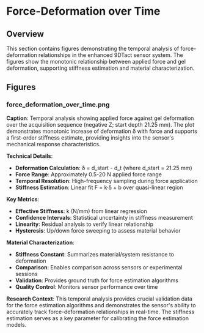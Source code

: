 # Force-Deformation over Time

## Overview
This section contains figures demonstrating the temporal analysis of force-deformation relationships in the enhanced 9DTact sensor system. The figures show the monotonic relationship between applied force and gel deformation, supporting stiffness estimation and material characterization.

## Figures

### force_deformation_over_time.png
**Caption**: Temporal analysis showing applied force against gel deformation over the acquisition sequence (negative Z; start depth 21.25 mm). The plot demonstrates monotonic increase of deformation δ with force and supports a first-order stiffness estimate, providing insights into the sensor's mechanical response characteristics.

**Technical Details**:
- **Deformation Calculation**: δ = d_start - d_t (where d_start = 21.25 mm)
- **Force Range**: Approximately 0.5-20 N applied force range
- **Temporal Resolution**: High-frequency sampling during force application
- **Stiffness Estimation**: Linear fit F = k·δ + b over quasi-linear region

**Key Metrics**:
- **Effective Stiffness**: k (N/mm) from linear regression
- **Confidence Intervals**: Statistical uncertainty in stiffness measurement
- **Linearity**: Residual analysis to verify linear relationship
- **Hysteresis**: Up/down force sweeping to assess material behavior

**Material Characterization**:
- **Stiffness Constant**: Summarizes material/system resistance to deformation
- **Comparison**: Enables comparison across sensors or experimental sessions
- **Validation**: Provides ground truth for force estimation algorithms
- **Quality Control**: Monitors sensor performance over time

**Research Context**: This temporal analysis provides crucial validation data for the force estimation algorithms and demonstrates the sensor's ability to accurately track force-deformation relationships in real-time. The stiffness estimation serves as a key parameter for calibrating the force estimation models.
